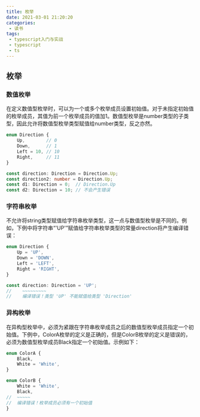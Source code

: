 ```yaml
---
title: 枚举
date: 2021-03-01 21:20:20
categories:
 - 读书
tags:
 - typescript入门与实战
 - typescript
 - ts
---
```


## 枚举

### 数值枚举

在定义数值型枚举时，可以为一个或多个枚举成员设置初始值。对于未指定初始值的枚举成员，其值为前一个枚举成员的值加1。数值型枚举是number类型的子类型，因此允许将数值型枚举类型赋值给number类型，反之亦然。

```ts
enum Direction {
    Up,        // 0
    Down,      // 1
    Left = 10, // 10
    Right,     // 11
}

const direction: Direction = Direction.Up;
const direction2: number = Direction.Up;
const d1: Direction = 0;  // Direction.Up
const d2: Direction = 10; // 不会产生错误
```
### 字符串枚举

不允许将string类型赋值给字符串枚举类型，这一点与数值型枚举是不同的。例如，下例中将字符串“'UP'”赋值给字符串枚举类型的常量direction将产生编译错误：

```ts
enum Direction {
    Up = 'UP',
    Down = 'DOWN',
    Left = 'LEFT',
    Right = 'RIGHT',
}

const direction: Direction = 'UP';
//    ~~~~~~~~~
//    编译错误！类型 'UP' 不能赋值给类型 'Direction'
```

### 异构枚举

在异构型枚举中，必须为紧跟在字符串枚举成员之后的数值型枚举成员指定一个初始值。下例中，ColorA枚举的定义是正确的，但是ColorB枚举的定义是错误的，必须为数值型枚举成员Black指定一个初始值。示例如下：
```ts
enum ColorA {
    Black,
    White = 'White',
}

enum ColorB {
    White = 'White',
    Black,
//  ~~~~~
//  编译错误！枚举成员必须有一个初始值
}
```